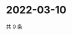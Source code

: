 # 2022-03-10

共 0 条

<!-- BEGIN WEIBO -->
<!-- 最后更新时间 Thu Mar 10 2022 00:22:37 GMT+0800 (China Standard Time) -->

<!-- END WEIBO -->
